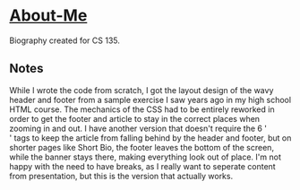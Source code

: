 # [About-Me](http://deedsogado.github.io/About-Me/)

Biography created for CS 135.

## Notes

While I wrote the code from scratch, I got the layout design of the wavy header and footer from a sample exercise I saw years ago in my high school HTML course. The mechanics of the CSS had to be entirely reworked in order to get the footer and article to stay in the correct places when zooming in and out.  I have another version that doesn't require the 6 '<br />' tags to keep the article from falling behind by the header and footer, but on shorter pages like Short Bio, the footer leaves the bottom of the screen, while the banner stays there, making everything look out of place. I'm not happy with the need to have breaks, as I really want to seperate content from presentation, but this is the version that actually works. 
